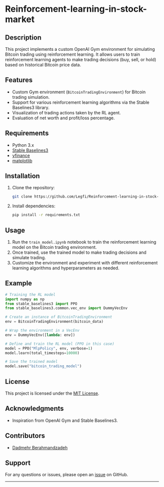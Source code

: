 # Reinforcement-learning-in-stock-market

## Description
This project implements a custom OpenAI Gym environment for simulating Bitcoin trading using reinforcement learning. It allows users to train reinforcement learning agents to make trading decisions (buy, sell, or hold) based on historical Bitcoin price data.

## Features
- Custom Gym environment (`BitcoinTradingEnvironment`) for Bitcoin trading simulation.
- Support for various reinforcement learning algorithms via the Stable Baselines3 library.
- Visualization of trading actions taken by the RL agent.
- Evaluation of net worth and profit/loss percentage.

## Requirements
- Python 3.x
- [Stable Baselines3](https://github.com/DLR-RM/stable-baselines3)
- [yfinance](https://github.com/ranaroussi/yfinance)
- [matplotlib](https://matplotlib.org/)

## Installation
1. Clone the repository:
   ```bash
   git clone https://github.com/Legfi/Reinforcement-learning-in-stock-market.git
   ```
2. Install dependencies:
   ```bash
   pip install -r requirements.txt
   ```

## Usage
1. Run the `train_model.ipynb` notebook to train the reinforcement learning model on the Bitcoin trading environment.
2. Once trained, use the trained model to make trading decisions and simulate trading.
3. Customize the environment and experiment with different reinforcement learning algorithms and hyperparameters as needed.

## Example
```python
# Training the RL model
import numpy as np
from stable_baselines3 import PPO
from stable_baselines3.common.vec_env import DummyVecEnv

# Create an instance of BitcoinTradingEnvironment
env = BitcoinTradingEnvironment(bitcoin_data)

# Wrap the environment in a VecEnv
env = DummyVecEnv([lambda: env])

# Define and train the RL model (PPO in this case)
model = PPO("MlpPolicy", env, verbose=1)
model.learn(total_timesteps=10000)

# Save the trained model
model.save("bitcoin_trading_model")
```

## License
This project is licensed under the [MIT License](LICENSE).

## Acknowledgments
- Inspiration from OpenAI Gym and Stable Baselines3.

## Contributors
- [Dadmehr Berahmandzadeh](https://github.com/Legfi)

## Support
For any questions or issues, please open an [issue](https://github.com/Legfi/Reinforcement-learning-in-stock-market/issues) on GitHub.

---
